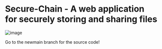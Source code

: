 # Secure-Chain - A web application for securely storing and sharing files

![image](https://github.com/IT21213762/Secure-Chain/assets/170255395/9e1d06e9-8844-433d-ba86-1a3e22016d58)

Go to the newmain branch for the source code!

